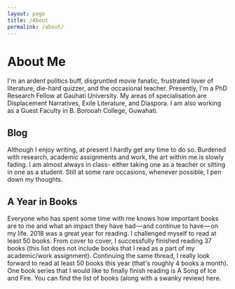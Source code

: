 ```yaml
---
layout: page
title: /About
permalink: /about/
---
```


# About Me

I'm an ardent politics buff, disgruntled movie fanatic, frustrated lover of literature, die-hard quizzer, and the occasional teacher. Presently, I'm a PhD Research Fellow at Gauhati University. My areas of specialisation are Displacement Narratives, Exile Literature, and Diaspora. I am also working as a Guest Faculty in B. Borooah College, Guwahati.


## Blog

Although I enjoy writing, at present I hardly get any time to do so. Burdened with research, academic assignments and work, the art within me is slowly fading. I am almost always in class- either taking one as a teacher or sitting in one as a student. Still at some rare occasions, whenever possible, I pen down my thoughts.

## A Year in Books

Everyone who has spent some time with me knows how important books are to me and what an impact they have had — and continue to have — on my life. 
2018 was a great year for reading. I challenged myself to read at least 50 books. From cover to cover, I successfully finished reading 37 books (this list does not include books that I read as a part of my academic/work assignment). Continuing the same thread, I really look forward to read at least 50 books this year (that's roughly 4 books a month). One book series that I would like to finally finish reading is A Song of Ice and Fire. You can find the list of books (along with a swanky review) here. 
